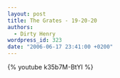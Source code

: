 ```yaml
---
layout: post
title: The Grates - 19-20-20
authors:
  - Dirty Henry
wordpress_id: 323
date: "2006-06-17 23:41:00 +0200"
---
```


{% youtube k35b7M-BtYI %}
